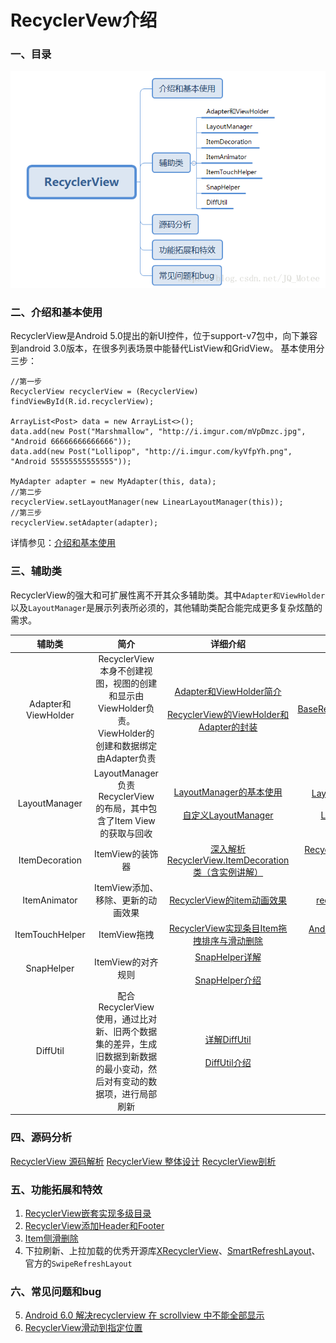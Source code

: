 # RecyclerVew介绍
### 一、目录
![目录](./image/list.png)

### 二、介绍和基本使用
RecyclerView是Android 5.0提出的新UI控件，位于support-v7包中，向下兼容到android 3.0版本，在很多列表场景中能替代ListView和GridView。
基本使用分三步：

```
//第一步
RecyclerView recyclerView = (RecyclerView) findViewById(R.id.recyclerView);

ArrayList<Post> data = new ArrayList<>();
data.add(new Post("Marshmallow", "http://i.imgur.com/mVpDmzc.jpg", "Android 66666666666666"));
data.add(new Post("Lollipop", "http://i.imgur.com/kyVfpYh.png", "Android 55555555555555"));

MyAdapter adapter = new MyAdapter(this, data);
//第二步
recyclerView.setLayoutManager(new LinearLayoutManager(this));
//第三步
recyclerView.setAdapter(adapter);
```

详情参见：[介绍和基本使用](https://mp.weixin.qq.com/s/CzrKotyupXbYY6EY2HP_dA)
### 三、辅助类
RecyclerView的强大和可扩展性离不开其众多辅助类。其中`Adapter和ViewHolder`以及`LayoutManager`是展示列表所必须的，其他辅助类配合能完成更多复杂炫酷的需求。

|辅助类 | 简介 | 详细介绍 | 优秀开源库链接 |
| :-: | :-: | :-: | :-: |
| Adapter和ViewHolder | RecyclerView本身不创建视图，视图的创建和显示由ViewHolder负责。ViewHolder的创建和数据绑定由Adapter负责 | [Adapter和ViewHolder简介](https://blog.csdn.net/yjfhacker/article/details/52412394) <br/> <br/>    [RecyclerView的ViewHolder和Adapter的封装](http://blog.devwiki.net/index.php/2016/07/17/Recycler-View-Adapter-ViewHolder-optimized.html) | [BaseRecyclerViewAdapterHelper](https://github.com/CymChad/BaseRecyclerViewAdapterHelper) |
|   LayoutManager    | LayoutManager负责RecyclerView的布局，其中包含了Item View的获取与回收 | [LayoutManager的基本使用](https://juejin.im/entry/59c45d625188254f58412a97)        <br/> <br/> [自定义LayoutManager](https://blog.csdn.net/qibin0506/article/details/52676670) | [LayoutManager开源库合集](https://mp.weixin.qq.com/s/59YLxK8C5IGwwpZ9P8NjZw)   <br/>  <br/>[LayoutManagerGroup](https://github.com/DingMouRen/LayoutManagerGroup) |
|   ItemDecoration   |               ItemView的装饰器               |  [深入解析 RecyclerView.ItemDecoration类（含实例讲解）](https://www.jianshu.com/p/9a796bb23a47)  | [RecyclerView-FlexibleDivider](https://github.com/yqritc/RecyclerView-FlexibleDivider) <br/>  <br/> [TimeLine](https://github.com/vivian8725118/TimeLine) |
|    ItemAnimator    |          ItemView添加、移除、更新的动画效果           |  [RecyclerView的item动画效果](https://www.jianshu.com/p/b375d552db63)  | [recyclerview-animators](https://github.com/wasabeef/recyclerview-animators) |
|  ItemTouchHelper   |                ItemView拖拽                | [RecyclerView实现条目Item拖拽排序与滑动删除](https://blog.csdn.net/yanzhenjie1003/article/details/51935982) | [Android-ItemTouchHelper-Demo](https://github.com/iPaulPro/Android-ItemTouchHelper-Demo) |
|     SnapHelper     |              ItemView的对齐规则               | [SnapHelper详解](https://www.jianshu.com/p/e54db232df62) <br/>  <br/>[SnapHelper介绍](https://juejin.im/post/58dd3d53da2f60005fbb0a6c) | [RecyclerViewSnap](https://github.com/rubensousa/RecyclerViewSnap) |
|      DiffUtil      | 配合RecyclerView 使用，通过比对新、旧两个数据集的差异，生成旧数据到新数据的最小变动，然后对有变动的数据项，进行局部刷新 | [详解DiffUtil](https://blog.csdn.net/zxt0601/article/details/52562770)<br/>  <br/> [DiffUtil介绍](https://juejin.im/post/5995ba616fb9a024747ed8e8) |                                     |
### 四、源码分析
[RecyclerView 源码解析](https://juejin.im/entry/586a12c5128fe10057037fba)
[RecyclerView 整体设计](https://www.jianshu.com/p/9ddfdffee5d3)
[RecyclerView剖析](https://blog.csdn.net/qq_23012315/article/details/50807224)
### 五、功能拓展和特效

 1. [RecyclerView嵌套实现多级目录](https://blog.csdn.net/xiaozhoubaiyong/article/details/70157150)
 2. [RecyclerView添加Header和Footer](https://blog.csdn.net/lmj623565791/article/details/51854533)
 3. [Item侧滑删除](https://github.com/daimajia/AndroidSwipeLayout)
 4. 下拉刷新、上拉加载的优秀开源库[XRecyclerView](https://github.com/XRecyclerView/XRecyclerView)、[SmartRefreshLayout](https://github.com/scwang90/SmartRefreshLayout)、官方的`SwipeRefreshLayout`
 
### 六、常见问题和bug
 5.  [Android 6.0 解决recyclerview 在 scrollview 中不能全部显示](https://www.jianshu.com/p/3815d36fd371?nomobile=yes)
 6. [RecyclerView滑动到指定位置](https://blog.csdn.net/shanshan_1117/article/details/78780137)


